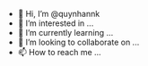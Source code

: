 - 👋 Hi, I’m @quynhannk
- 👀 I’m interested in ...
- 🌱 I’m currently learning ...
- 💞️ I’m looking to collaborate on ...
- 📫 How to reach me ...

<!---
quynhannk/quynhannk is a ✨ special ✨ repository because its `README.md` (this file) appears on your GitHub profile.
You can click the Preview link to take a look at your changes.
--->
